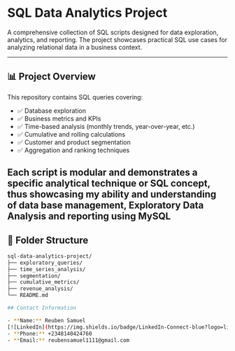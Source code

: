 # SQL Data Analytics Project

A comprehensive collection of SQL scripts designed for data exploration, analytics, and reporting. The project showcases practical SQL use cases for analyzing relational data in a business context.

---

## 📊 Project Overview

This repository contains SQL queries covering:
- ✅ Database exploration
- ✅ Business metrics and KPIs
- ✅ Time-based analysis (monthly trends, year-over-year, etc.)
- ✅ Cumulative and rolling calculations
- ✅ Customer and product segmentation
- ✅ Aggregation and ranking techniques

Each script is modular and demonstrates a specific analytical technique or SQL concept, thus showcasing my ability and understanding of data base management, Exploratory Data Analysis and reporting using MySQL
---

## 📁 Folder Structure

```bash
sql-data-analytics-project/
├── exploratory_queries/
├── time_series_analysis/
├── segmentation/
├── cumulative_metrics/
├── revenue_analysis/
└── README.md

## Contact Information

- **Name:** Reuben Samuel  
[![LinkedIn](https://img.shields.io/badge/LinkedIn-Connect-blue?logo=linkedin&style=for-the-badge)]([https://linkedin.com/](https://www.linkedin.com/in/reuben-samuel-b55b97234/])
- **Phone:** +2348140424760  
- **Email:** reubensamuel1111@gmail.com
